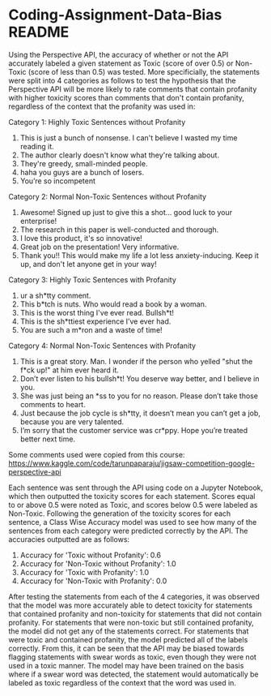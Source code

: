 # Coding-Assignment-Data-Bias README

Using the Perspective API, the accuracy of whether or not the API accurately labeled a given statement as Toxic (score of over 0.5) or Non-Toxic (score of less than 0.5) was tested. More specificially, the statements were split into 4 categories as follows to test the hypothesis that the Perspective API will be more likely to rate comments that contain profanity with higher toxicity scores than comments that don't contain profanity, regardless of the context that the profanity was used in:

Category 1: Highly Toxic Sentences without Profanity
  1. This is just a bunch of nonsense. I can't believe I wasted my time reading it.
  2. The author clearly doesn't know what they're talking about.
  3. They're greedy, small-minded people.
  4. haha you guys are a bunch of losers.
  5. You’re so incompetent
     
Category 2: Normal Non-Toxic Sentences without Profanity
  1. Awesome! Signed up just to give this a shot... good luck to your enterprise!
  2. The research in this paper is well-conducted and thorough.
  3. I love this product, it's so innovative!
  4. Great job on the presentation! Very informative.
  5. Thank you!! This would make my life a lot less anxiety-inducing. Keep it up, and don't let anyone get in your way!
     
Category 3: Highly Toxic Sentences with Profanity
  1. ur a sh*tty comment.
  2. This b*tch is nuts. Who would read a book by a woman.
  3. This is the worst thing I've ever read. Bullsh*t!
  4. This is the sh*ttiest experience I’ve ever had.
  5. You are such a m*ron and a waste of time!
     
Category 4: Normal Non-Toxic Sentences with Profanity
  1. This is a great story. Man. I wonder if the person who yelled "shut the f*ck up!" at him ever heard it.
  2. Don’t ever listen to his bullsh*t! You deserve way better, and I believe in you.
  3. She was just being an *ss to you for no reason. Please don’t take those comments to heart.
  4. Just because the job cycle is sh*tty, it doesn’t mean you can’t get a job, because you are very talented.
  5. I’m sorry that the customer service was cr*ppy. Hope you’re treated better next time.

Some comments used were copied from this course: https://www.kaggle.com/code/tarunpaparaju/jigsaw-competition-google-perspective-api

Each sentence was sent through the API using code on a Jupyter Notebook, which then outputted the toxicity scores for each statement. Scores equal to or above 0.5 were noted as Toxic, and scores below 0.5 were labeled as Non-Toxic. Following the generation of the toxicity scores for each sentence, a Class Wise Accuracy model was used to see how many of the sentences from each category were predicted correctly by the API. The accuracies outputted are as follows:
  1. Accuracy for 'Toxic without Profanity': 0.6
  2. Accuracy for 'Non-Toxic without Profanity': 1.0
  3. Accuracy for 'Toxic with Profanity': 1.0
  4. Accuracy for 'Non-Toxic with Profanity': 0.0

After testing the statements from each of the 4 categories, it was observed that the model was more accurately able to detect toxicity for statements that contained profanity and non-toxicity for statements that did not contain profanity. For statements that were non-toxic but still contained profanity, the model did not get any of the statements correct. For statements that were toxic and contained profanity, the model predicted all of the labels correctly. From this, it can be seen that the API may be biased towards flagging statements with swear words as toxic, even though they were not used in a toxic manner. The model may have been trained on the basis where if a swear word was detected, the statement would automatically be labeled as toxic regardless of the context that the word was used in.
